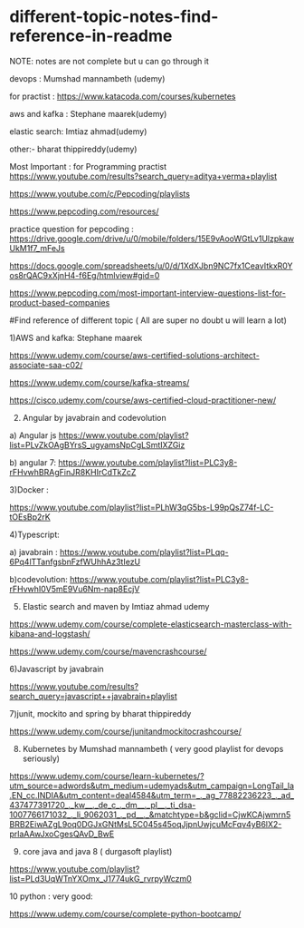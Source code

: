 # different-topic-notes-find-reference-in-readme

NOTE: notes are  not complete but u can go through it

devops : Mumshad  mannambeth (udemy)

for practist : https://www.katacoda.com/courses/kubernetes

aws and kafka : Stephane maarek(udemy)

elastic search: Imtiaz ahmad(udemy)

other:- bharat thippireddy(udemy)

Most Important : for Programming practist
https://www.youtube.com/results?search_query=aditya+verma+playlist

https://www.youtube.com/c/Pepcoding/playlists

https://www.pepcoding.com/resources/

practice question for pepcoding : https://drive.google.com/drive/u/0/mobile/folders/15E9vAooWGtLv1UlzpkawUkM1f7_mFeJs

https://docs.google.com/spreadsheets/u/0/d/1XdXJbn9NC7fx1CeavItkxR0Yos8rQAC9xXjnH4-f6Eg/htmlview#gid=0

https://www.pepcoding.com/most-important-interview-questions-list-for-product-based-companies

#Find reference of different topic ( All are super no doubt u will learn a lot)

1)AWS  and kafka:            Stephane maarek

https://www.udemy.com/course/aws-certified-solutions-architect-associate-saa-c02/

https://www.udemy.com/course/kafka-streams/

https://cisco.udemy.com/course/aws-certified-cloud-practitioner-new/

2) Angular  by javabrain and codevolution 

a) Angular js  https://www.youtube.com/playlist?list=PLvZkOAgBYrsS_ugyamsNpCgLSmtIXZGiz

b) angular 7:  https://www.youtube.com/playlist?list=PLC3y8-rFHvwhBRAgFinJR8KHIrCdTkZcZ

3)Docker : 

https://www.youtube.com/playlist?list=PLhW3qG5bs-L99pQsZ74f-LC-tOEsBp2rK  

4)Typescript:

   a) javabrain :  https://www.youtube.com/playlist?list=PLqq-6Pq4lTTanfgsbnFzfWUhhAz3tIezU
   
   b)codevolution: https://www.youtube.com/playlist?list=PLC3y8-rFHvwhI0V5mE9Vu6Nm-nap8EcjV
   
5) Elastic search and maven  by Imtiaz ahmad udemy

 https://www.udemy.com/course/complete-elasticsearch-masterclass-with-kibana-and-logstash/ 
 
 https://www.udemy.com/course/mavencrashcourse/
 
6)Javascript  by javabrain

https://www.youtube.com/results?search_query=javascript++javabrain+playlist

7)junit, mockito and spring by bharat thippireddy

https://www.udemy.com/course/junitandmockitocrashcourse/

8) Kubernetes by Mumshad mannambeth ( very good playlist for devops seriously)

https://www.udemy.com/course/learn-kubernetes/?utm_source=adwords&utm_medium=udemyads&utm_campaign=LongTail_la.EN_cc.INDIA&utm_content=deal4584&utm_term=_._ag_77882236223_._ad_437477391720_._kw__._de_c_._dm__._pl__._ti_dsa-1007766171032_._li_9062031_._pd__._&matchtype=b&gclid=CjwKCAjwmrn5BRB2EiwAZgL9oq0DGJxGNtMsL5C045s45oqJjpnUwjcuMcFqv4yB6lX2-prlaAAwJxoCgesQAvD_BwE

9) core java and java 8 ( durgasoft playlist)

  https://www.youtube.com/playlist?list=PLd3UqWTnYXOmx_J1774ukG_rvrpyWczm0

10 python : very good:

https://www.udemy.com/course/complete-python-bootcamp/


